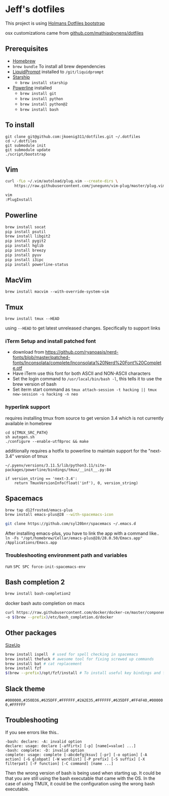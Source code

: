 Jeff's dotfiles
===============

This project is using [Holmans Dotfiles bootstrap](https://github.com/holman/dotfiles)

osx customizations came from [github.com/mathiasbynens/dotfiles](https://github.com/mathiasbynens/dotfiles/blob/master/.osx)

## Prerequisites

- [Homebrew](https://brew.sh)
- `brew bundle` To install all brew dependencies
- [LiquidPrompt](https://github.com/nojhan/liquidprompt) installed to `/git/liquidprompt`
- [Starship](https://starship.rs)
  - `brew install starship`
- [Powerline](https://powerline.readthedocs.org/en/latest/installation.html) installed
  - `brew install git`
  - `brew install python`
  - `brew install python@2`
  - `brew install bash`

## To install

    git clone git@github.com:jkoenig311/dotfiles.git ~/.dotfiles
    cd ~/.dotfiles
    git submodule init
    git submodule update
    ./script/bootstrap

## Vim

```bash
curl -fLo ~/.vim/autoload/plug.vim --create-dirs \
    https://raw.githubusercontent.com/junegunn/vim-plug/master/plug.vim

vim
:PlugInstall
```

## Powerline

```bash
brew install socat
pip install psutil
brew install libgit2
pip install pygit2
pip install hglib
pip install breezy
pip install pyuv
pip install i3ipc
pip install powerline-status
```

## MacVim

`brew install macvim --with-override-system-vim`

## Tmux

`brew install tmux --HEAD`

using `--HEAD` to get latest unreleased changes. Specifically to support links

### iTerm Setup and install patched font

- download from https://github.com/ryanoasis/nerd-fonts/blob/master/patched-fonts/Inconsolata/complete/Inconsolata%20Nerd%20Font%20Complete.otf
- Have iTerm use this font for both ASCII and NON-ASCII characters
- Set the login command to `/usr/local/bin/bash -l`, this tells it to use the brew version of bash
- Set iterm start command as `tmux attach-session -t hacking || tmux new-session -s hacking -n neo`

### hyperlink support

requires installing tmux from source to get version 3.4 which is not currently available in homebrew
```
cd ${TMUX_SRC_PATH}
sh autogen.sh
./configure --enable-utf8proc && make
```

additionally requires a hotfix to powerline to maintain support for the "next-3.4" version of tmux


`~/.pyenv/versions/3.11.5/lib/python3.11/site-packages/powerline/bindings/tmux/__init__.py:84`

```
if version_string == 'next-3.4':
    return TmuxVersionInfo(float('inf'), 0, version_string)
```

## Spacemacs

```bash
brew tap d12frosted/emacs-plus
brew install emacs-plus@28 --with-spacemacs-icon

git clone https://github.com/syl20bnr/spacemacs ~/.emacs.d
```

After installing emacs-plus, you have to link the app with a command like..
`ln -Fs "/opt/homebrew/Cellar/emacs-plus@28/28.0.50/Emacs.app" /Applications/Emacs.app`

### Troubleshooting environment path and variables

run `SPC SPC force-init-spacemacs-env`

## Bash completion 2

```bash
brew install bash-completion2
```

docker bash auto completion on macs
```bash
curl https://raw.githubusercontent.com/docker/docker-ce/master/components/cli/contrib/completion/bash/docker \
-o $(brew --prefix)/etc/bash_completion.d/docker
```

## Other packages

[SizeUp](https://www.irradiatedsoftware.com/sizeup/)
```bash
brew install ispell  # used for spell checking in spacemacs
brew install thefuck # awesome tool for fixing screwed up commands
brew install bat # cat replacement
brew install fzf
$(brew --prefix)/opt/fzf/install # To install useful key bindings and fuzzy completion:
```

## Slack theme

`#000000,#350D36,#635DFF,#FFFFFF,#2A2E35,#FFFFFF,#635DFF,#FF4F40,#000000,#FFFFFF`

## Troubleshooting

If you see errors like this..

```
-bash: declare: -A: invalid option
declare: usage: declare [-afFirtx] [-p] [name[=value] ...]
-bash: complete: -D: invalid option
complete: usage: complete [-abcdefgjksuv] [-pr] [-o option] [-A action] [-G globpat] [-W wordlist] [-P prefix] [-S suffix] [-X filterpat] [-F function] [-C command] [name ...]
```

Then the wrong version of bash is being used when starting up. It could be that
you are still using the bash executable that came with the OS. In the case of using
TMUX, it could be the configuration using the wrong bash executable.
